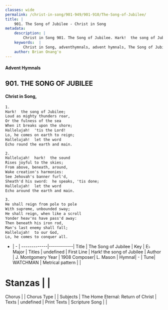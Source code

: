 ```yaml
---
classes: wide
permalink: /christ-in-song/901-949/901-910/The-Song-of-Jubilee/
title: |
    901. The Song of Jubilee - Christ in Song
metadata:
    description: |
        Christ in Song 901. The Song of Jubilee. Hark!  the song of Jubilee; Loud as mighty thunders roar, Or the fulness of the sea When it breaks upon the shore; Hallelujah!  'tis the Lord! Lo, he comes on earth to reign; Hallelujah!  let the word Echo round the earth and main.
    keywords:  |
        Christ in Song, adventhymnals, advent hymnals, The Song of Jubilee, Hark!  the song of Jubilee. 
    author: Brian Onang'o
---
```


#### Advent Hymnals
## 901. THE SONG OF JUBILEE
####  Christ in Song,

```txt
1.
Hark!  the song of Jubilee;
Loud as mighty thunders roar,
Or the fulness of the sea
When it breaks upon the shore;
Hallelujah!  'tis the Lord!
Lo, he comes on earth to reign;
Hallelujah!  let the word
Echo round the earth and main.

2.
Hallelujah!  hark!  the sound
Rises joyful to the skies;
From above, beneath, around,
Wake creation's harmonies:
See Jehovah's banner furl'd,
Sheath'd his sword:  he speaks, 'tis done;
Hallelujah!  let the word
Echo around the earth and main.

3.
He shall reign from pole to pole
With supreme, unbounded sway;
He shall reign, when like a scroll
Yonder heav'ns have pass'd away:
Then beneath his iron rod,
Man's last enemy shall fall;
Hallelujah!  to our God,
Lo, he comes to conquer all.

```

- |   -  |
-------------|------------|
Title | The Song of Jubilee |
Key | E♭ Major |
Titles | undefined |
First Line | Hark!  the song of Jubilee |
Author | J. Montgomery
Year | 1908
Composer| L. Mason |
Hymnal|  - |
Tune| WATCHMAN |
Metrical pattern | |
# Stanzas |  |
Chorus |  |
Chorus Type |  |
Subjects | The Home Eternal: Return of Christ |
Texts | undefined |
Print Texts | 
Scripture Song |  |
    
